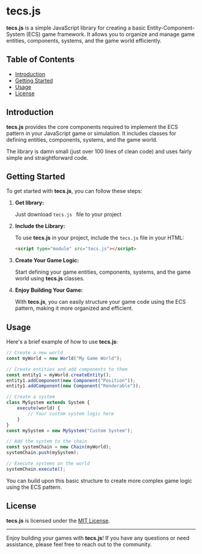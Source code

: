 # tecs.js

**tecs.js** is a simple JavaScript library for creating a basic Entity-Component-System (ECS) game framework. It allows you to organize and manage game entities, components, systems, and the game world efficiently.

## Table of Contents

- [Introduction](#introduction)
- [Getting Started](#getting-started)
- [Usage](#usage)
- [License](#license)

## Introduction
**tecs.js** provides the core components required to implement the ECS pattern in your JavaScript game or simulation. It includes classes for defining entities, components, systems, and the game world.

The library is damn small (just over 100 lines of clean code) and uses fairly simple and straightforward code.

## Getting Started

To get started with **tecs.js**, you can follow these steps:

1. **Get library:**

   Just download `tecs.js ` file to your project

2. **Include the Library:**

   To use **tecs.js** in your project, include the `tecs.js` file in your HTML:

   ```html
   <script type="module" src="tecs.js"></script>
   ```

3. **Create Your Game Logic:**

   Start defining your game entities, components, systems, and the game world using **tecs.js** classes.

4. **Enjoy Building Your Game:**

   With **tecs.js**, you can easily structure your game code using the ECS pattern, making it more organized and efficient.

## Usage

Here's a brief example of how to use **tecs.js**:

```javascript
// Create a new world
const myWorld = new World("My Game World");

// Create entities and add components to them
const entity1 = myWorld.createEntity();
entity1.addComponent(new Component("Position"));
entity1.addComponent(new Component("Renderable"));

// Create a system
class MySystem extends System {
    execute(world) {
        // Your custom system logic here
    }
}
const mySystem = new MySystem("Custom System");

// Add the system to the chain
const systemChain = new Chain(myWorld);
systemChain.push(mySystem);

// Execute systems on the world
systemChain.execute();
```

You can build upon this basic structure to create more complex game logic using the ECS pattern.


## License

**tecs.js** is licensed under the [MIT License](LICENSE).

---

Enjoy building your games with **tecs.js**! If you have any questions or need assistance, please feel free to reach out to the community.
